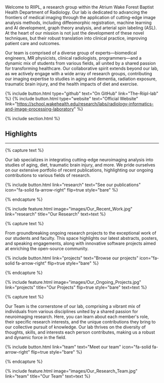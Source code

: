 ---
---

Welcome to RIIPL, a research group within the Atrium Wake Forest Baptist Health Department of Radiology. Our lab is dedicated to advancing the frontiers of medical imaging through the application of cutting-edge image analysis methods, including diffeomorphic registration, machine learning and AI development, graph theory analysis, and arterial spin labeling (ASL). At the heart of our mission is not just the development of these novel techniques, but their robust translation into clinical practice, improving patient care and outcomes.

Our team is comprised of a diverse group of experts—biomedical engineers, MR physicists, clinical radiologists, programmers—and a dynamic mix of students from various fields, all united by a shared passion for transforming healthcare. Our collaborative spirit extends beyond our lab, as we actively engage with a wide array of research groups, contributing our imaging expertise to studies in aging and dementia, radiation exposure, traumatic brain injury, and the health impacts of diet and exercise.

{%
  include button.html
  type="github"
  text="On GitHub"
  link="The-Riipl-lab"
%}
{%
  include button.html
  type="website"
  text="Official Website"
  link="https://school.wakehealth.edu/research/labs/radiology-informatics-and-image-processing-laboratory"
%}

{% include section.html %}

## Highlights
****
{% capture text %}

Our lab specializes in integrating cutting-edge neuroimaging analysis into studies of aging, diet, traumatic brain injury, and more. We pride ourselves on our extensive portfolio of recent publications, highlighting our ongoing contributions to various fields of research.

{%
  include button.html
  link="research"
  text="See our publications"
  icon="fa-solid fa-arrow-right"
  flip=true
  style="bare"
%}

{% endcapture %}

{%
  include feature.html
  image="images/Our_Recent_Work.jpg"
  link="research"
  title="Our Research"
  text=text
%}

{% capture text %}

From groundbreaking ongoing research projects to the exceptional work of our students and faculty. This space highlights our latest abstracts, posters, and speaking engagements, along with innovative software projects aimed at enriching the open-source community.

{%
  include button.html
  link="projects"
  text="Browse our projects"
  icon="fa-solid fa-arrow-right"
  flip=true
  style="bare"
%}

{% endcapture %}

{%
  include feature.html
  image="images/Our_Ongoing_Projects.jpg"
  link="projects"
  title="Our Projects"
  flip=true
  style="bare"
  text=text
%}

{% capture text %}

Our Team is the cornerstone of our lab, comprising a vibrant mix of individuals from various disciplines united by a shared passion for neuroimaging research. Here, you can learn about each member's role, their specific research interests, and the unique contributions they bring to our collective pursuit of knowledge. Our lab thrives on the diversity of thoughts, skills, and interests each person contributes, making us a robust and dynamic force in the field.

{%
  include button.html
  link="team"
  text="Meet our team"
  icon="fa-solid fa-arrow-right"
  flip=true
  style="bare"
%}

{% endcapture %}

{%
  include feature.html
  image="images/Our_Research_Team.jpg"
  link="team"
  title="Our Team"
  text=text
%}
